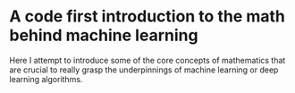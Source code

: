 # A code first introduction to the math behind machine learning
Here I attempt to introduce some of the core concepts of mathematics that are crucial to really grasp the underpinnings of machine learning
or deep learning algorithms.
